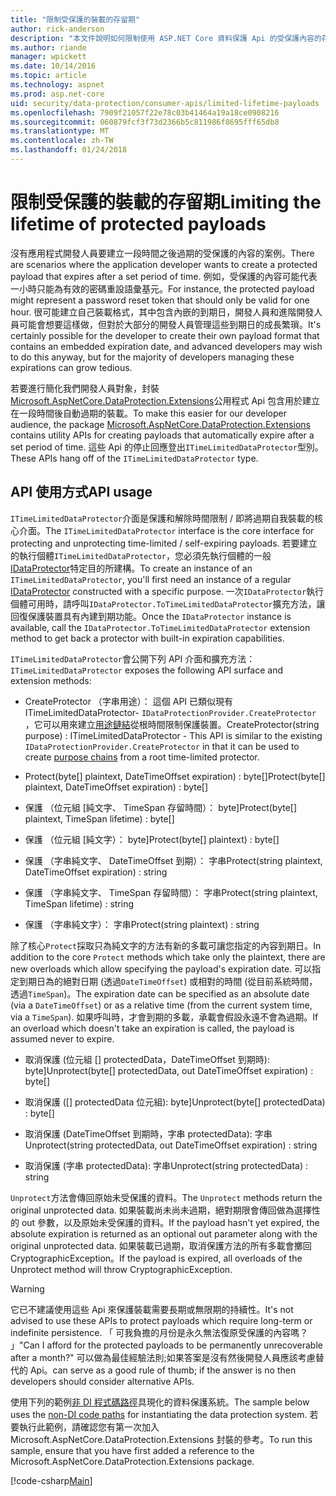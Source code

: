 ```yaml
---
title: "限制受保護的裝載的存留期"
author: rick-anderson
description: "本文件說明如何限制使用 ASP.NET Core 資料保護 Api 的受保護內容的存留期。"
ms.author: riande
manager: wpickett
ms.date: 10/14/2016
ms.topic: article
ms.technology: aspnet
ms.prod: asp.net-core
uid: security/data-protection/consumer-apis/limited-lifetime-payloads
ms.openlocfilehash: 7909f21057f22e78c03b41464a19a18ce0908216
ms.sourcegitcommit: 060879fcf3f73d2366b5c811986f8695fff65db8
ms.translationtype: MT
ms.contentlocale: zh-TW
ms.lasthandoff: 01/24/2018
---
```

# <a name="limiting-the-lifetime-of-protected-payloads"></a><span data-ttu-id="fb38c-103">限制受保護的裝載的存留期</span><span class="sxs-lookup"><span data-stu-id="fb38c-103">Limiting the lifetime of protected payloads</span></span>

<span data-ttu-id="fb38c-104">沒有應用程式開發人員要建立一段時間之後過期的受保護的內容的案例。</span><span class="sxs-lookup"><span data-stu-id="fb38c-104">There are scenarios where the application developer wants to create a protected payload that expires after a set period of time.</span></span> <span data-ttu-id="fb38c-105">例如，受保護的內容可能代表一小時只能為有效的密碼重設語彙基元。</span><span class="sxs-lookup"><span data-stu-id="fb38c-105">For instance, the protected payload might represent a password reset token that should only be valid for one hour.</span></span> <span data-ttu-id="fb38c-106">很可能建立自己裝載格式，其中包含內嵌的到期日，開發人員和進階開發人員可能會想要這樣做，但對於大部分的開發人員管理這些到期日的成長繁瑣。</span><span class="sxs-lookup"><span data-stu-id="fb38c-106">It's certainly possible for the developer to create their own payload format that contains an embedded expiration date, and advanced developers may wish to do this anyway, but for the majority of developers managing these expirations can grow tedious.</span></span>

<span data-ttu-id="fb38c-107">若要進行簡化我們開發人員對象，封裝[Microsoft.AspNetCore.DataProtection.Extensions](https://www.nuget.org/packages/Microsoft.AspNetCore.DataProtection.Extensions/)公用程式 Api 包含用於建立在一段時間後自動過期的裝載。</span><span class="sxs-lookup"><span data-stu-id="fb38c-107">To make this easier for our developer audience, the package [Microsoft.AspNetCore.DataProtection.Extensions](https://www.nuget.org/packages/Microsoft.AspNetCore.DataProtection.Extensions/) contains utility APIs for creating payloads that automatically expire after a set period of time.</span></span> <span data-ttu-id="fb38c-108">這些 Api 的停止回應登出`ITimeLimitedDataProtector`型別。</span><span class="sxs-lookup"><span data-stu-id="fb38c-108">These APIs hang off of the `ITimeLimitedDataProtector` type.</span></span>

## <a name="api-usage"></a><span data-ttu-id="fb38c-109">API 使用方式</span><span class="sxs-lookup"><span data-stu-id="fb38c-109">API usage</span></span>

<span data-ttu-id="fb38c-110">`ITimeLimitedDataProtector`介面是保護和解除時間限制 / 即將過期自我裝載的核心介面。</span><span class="sxs-lookup"><span data-stu-id="fb38c-110">The `ITimeLimitedDataProtector` interface is the core interface for protecting and unprotecting time-limited / self-expiring payloads.</span></span> <span data-ttu-id="fb38c-111">若要建立的執行個體`ITimeLimitedDataProtector`，您必須先執行個體的一般[IDataProtector](overview.md)特定目的所建構。</span><span class="sxs-lookup"><span data-stu-id="fb38c-111">To create an instance of an `ITimeLimitedDataProtector`, you'll first need an instance of a regular [IDataProtector](overview.md) constructed with a specific purpose.</span></span> <span data-ttu-id="fb38c-112">一次`IDataProtector`執行個體可用時，請呼叫`IDataProtector.ToTimeLimitedDataProtector`擴充方法，讓回復保護裝置具有內建到期功能。</span><span class="sxs-lookup"><span data-stu-id="fb38c-112">Once the `IDataProtector` instance is available, call the `IDataProtector.ToTimeLimitedDataProtector` extension method to get back a protector with built-in expiration capabilities.</span></span>

<span data-ttu-id="fb38c-113">`ITimeLimitedDataProtector`會公開下列 API 介面和擴充方法：</span><span class="sxs-lookup"><span data-stu-id="fb38c-113">`ITimeLimitedDataProtector` exposes the following API surface and extension methods:</span></span>

* <span data-ttu-id="fb38c-114">CreateProtector （字串用途）： 這個 API 已類似現有 ITimeLimitedDataProtector- `IDataProtectionProvider.CreateProtector` ，它可以用來建立[用途鏈結](purpose-strings.md)從根時間限制保護裝置。</span><span class="sxs-lookup"><span data-stu-id="fb38c-114">CreateProtector(string purpose) : ITimeLimitedDataProtector - This API is similar to the existing `IDataProtectionProvider.CreateProtector` in that it can be used to create [purpose chains](purpose-strings.md) from a root time-limited protector.</span></span>

* <span data-ttu-id="fb38c-115">Protect(byte[] plaintext, DateTimeOffset expiration) : byte[]</span><span class="sxs-lookup"><span data-stu-id="fb38c-115">Protect(byte[] plaintext, DateTimeOffset expiration) : byte[]</span></span>

* <span data-ttu-id="fb38c-116">保護 （位元組 [純文字、 TimeSpan 存留時間）： byte]</span><span class="sxs-lookup"><span data-stu-id="fb38c-116">Protect(byte[] plaintext, TimeSpan lifetime) : byte[]</span></span>

* <span data-ttu-id="fb38c-117">保護 （位元組 [純文字）： byte]</span><span class="sxs-lookup"><span data-stu-id="fb38c-117">Protect(byte[] plaintext) : byte[]</span></span>

* <span data-ttu-id="fb38c-118">保護 （字串純文字、 DateTimeOffset 到期）： 字串</span><span class="sxs-lookup"><span data-stu-id="fb38c-118">Protect(string plaintext, DateTimeOffset expiration) : string</span></span>

* <span data-ttu-id="fb38c-119">保護 （字串純文字、 TimeSpan 存留時間）： 字串</span><span class="sxs-lookup"><span data-stu-id="fb38c-119">Protect(string plaintext, TimeSpan lifetime) : string</span></span>

* <span data-ttu-id="fb38c-120">保護 （字串純文字）： 字串</span><span class="sxs-lookup"><span data-stu-id="fb38c-120">Protect(string plaintext) : string</span></span>

<span data-ttu-id="fb38c-121">除了核心`Protect`採取只為純文字的方法有新的多載可讓您指定的內容到期日。</span><span class="sxs-lookup"><span data-stu-id="fb38c-121">In addition to the core `Protect` methods which take only the plaintext, there are new overloads which allow specifying the payload's expiration date.</span></span> <span data-ttu-id="fb38c-122">可以指定到期日為的絕對日期 (透過`DateTimeOffset`) 或相對的時間 (從目前系統時間，透過`TimeSpan`)。</span><span class="sxs-lookup"><span data-stu-id="fb38c-122">The expiration date can be specified as an absolute date (via a `DateTimeOffset`) or as a relative time (from the current system time, via a `TimeSpan`).</span></span> <span data-ttu-id="fb38c-123">如果呼叫時，才會到期的多載，承載會假設永遠不會為過期。</span><span class="sxs-lookup"><span data-stu-id="fb38c-123">If an overload which doesn't take an expiration is called, the payload is assumed never to expire.</span></span>

* <span data-ttu-id="fb38c-124">取消保護 (位元組 [] protectedData，DateTimeOffset 到期時): byte]</span><span class="sxs-lookup"><span data-stu-id="fb38c-124">Unprotect(byte[] protectedData, out DateTimeOffset expiration) : byte[]</span></span>

* <span data-ttu-id="fb38c-125">取消保護 ([] protectedData 位元組): byte]</span><span class="sxs-lookup"><span data-stu-id="fb38c-125">Unprotect(byte[] protectedData) : byte[]</span></span>

* <span data-ttu-id="fb38c-126">取消保護 (DateTimeOffset 到期時，字串 protectedData): 字串</span><span class="sxs-lookup"><span data-stu-id="fb38c-126">Unprotect(string protectedData, out DateTimeOffset expiration) : string</span></span>

* <span data-ttu-id="fb38c-127">取消保護 (字串 protectedData): 字串</span><span class="sxs-lookup"><span data-stu-id="fb38c-127">Unprotect(string protectedData) : string</span></span>

<span data-ttu-id="fb38c-128">`Unprotect`方法會傳回原始未受保護的資料。</span><span class="sxs-lookup"><span data-stu-id="fb38c-128">The `Unprotect` methods return the original unprotected data.</span></span> <span data-ttu-id="fb38c-129">如果裝載尚未尚未過期，絕對期限會傳回做為選擇性的 out 參數，以及原始未受保護的資料。</span><span class="sxs-lookup"><span data-stu-id="fb38c-129">If the payload hasn't yet expired, the absolute expiration is returned as an optional out parameter along with the original unprotected data.</span></span> <span data-ttu-id="fb38c-130">如果裝載已過期，取消保護方法的所有多載會擲回 CryptographicException。</span><span class="sxs-lookup"><span data-stu-id="fb38c-130">If the payload is expired, all overloads of the Unprotect method will throw CryptographicException.</span></span>

>[!WARNING]
> <span data-ttu-id="fb38c-131">它已不建議使用這些 Api 來保護裝載需要長期或無限期的持續性。</span><span class="sxs-lookup"><span data-stu-id="fb38c-131">It's not advised to use these APIs to protect payloads which require long-term or indefinite persistence.</span></span> <span data-ttu-id="fb38c-132">「 可我負擔的月份是永久無法復原受保護的內容嗎？ 」</span><span class="sxs-lookup"><span data-stu-id="fb38c-132">"Can I afford for the protected payloads to be permanently unrecoverable after a month?"</span></span> <span data-ttu-id="fb38c-133">可以做為最佳經驗法則;如果答案是沒有然後開發人員應該考慮替代的 Api。</span><span class="sxs-lookup"><span data-stu-id="fb38c-133">can serve as a good rule of thumb; if the answer is no then developers should consider alternative APIs.</span></span>

<span data-ttu-id="fb38c-134">使用下列的範例[非 DI 程式碼路徑](../configuration/non-di-scenarios.md)具現化的資料保護系統。</span><span class="sxs-lookup"><span data-stu-id="fb38c-134">The sample below uses the [non-DI code paths](../configuration/non-di-scenarios.md) for instantiating the data protection system.</span></span> <span data-ttu-id="fb38c-135">若要執行此範例，請確認您有第一次加入 Microsoft.AspNetCore.DataProtection.Extensions 封裝的參考。</span><span class="sxs-lookup"><span data-stu-id="fb38c-135">To run this sample, ensure that you have first added a reference to the Microsoft.AspNetCore.DataProtection.Extensions package.</span></span>

[!code-csharp[Main](limited-lifetime-payloads/samples/limitedlifetimepayloads.cs)]
